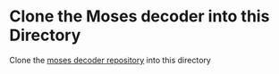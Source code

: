 # Clone the Moses decoder into this Directory

Clone the [moses decoder repository](https://github.com/moses-smt/mosesdecoder) into this directory